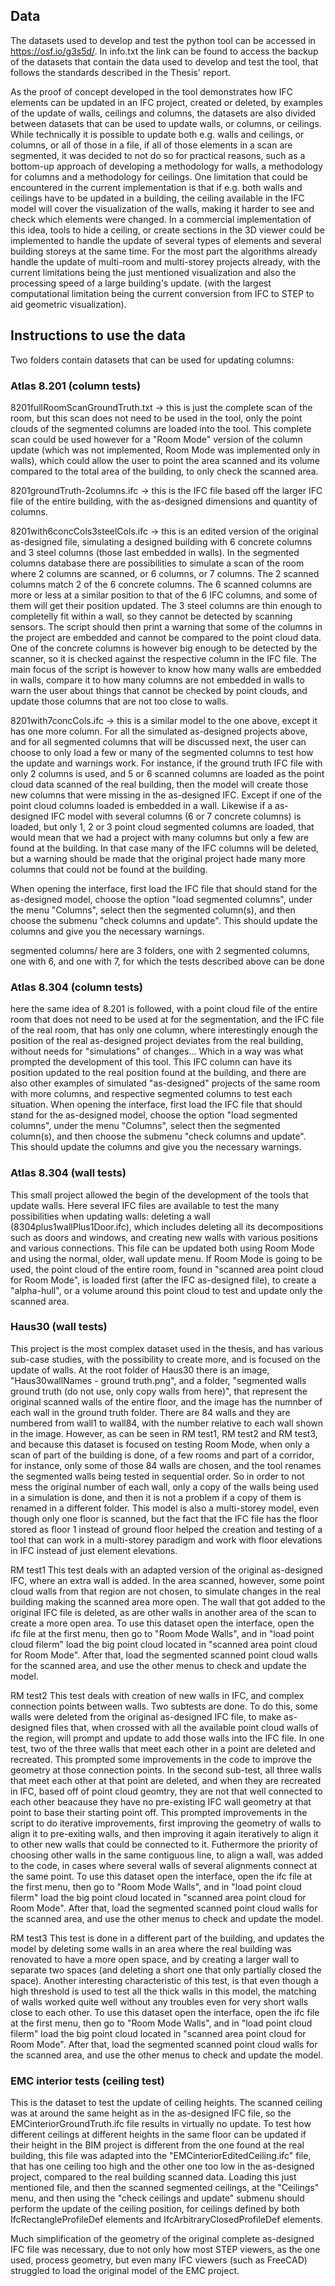## Data

The datasets used to develop and test the python tool can be accessed in https://osf.io/g3s5d/.
In info.txt the link can be found to access the backup of the datasets that contain the data used to develop and test the tool, that follows the standards described in the Thesis' report.

As the proof of concept developed in the tool demonstrates how IFC elements can be updated in an IFC project, created or deleted, by examples of the update of walls, ceilings and columns, the datasets are also divided between datasets that can be used to update walls, or columns, or ceilings. While technically it is possible to update both e.g. walls and ceilings, or columns, or all of those in a file, if all of those elements in a scan are segmented, it was decided to not do so for practical reasons, such as a bottom-up approach of developing a methodology for walls, a methodology for columns and a methodology for ceilings. One limitation that could be encountered in the current implementation is that if e.g. both walls and ceilings have to be updated in a building, the ceiling available in the IFC model will cover the visualization of the walls, making it harder to see and check which elements were changed. In a commercial implementation of this idea, tools to hide a ceiling, or create sections in the 3D viewer could be implemented to handle the update of several types of elements and several building storeys at the same time. For the most part the algorithms already handle the update of multi-room and multi-storey projects already, with the current limitations being the just mentioned visualization and also the processing speed of a large building's update. (with the largest computational limitation being the current conversion from IFC to STEP to aid geometric visualization).

## Instructions to use the data
Two folders contain datasets that can be used for updating columns:

### Atlas 8.201 (column tests)
8201fullRoomScanGroundTruth.txt -> this is just the complete scan of the room, but this scan does not need to be used in the tool, only the point clouds of the segmented columns are loaded into the tool. This complete scan could be used however for a "Room Mode" version of the column update (which was not implemented, Room Mode was implemented only in walls), which could allow the user to point the area scanned and its volume compared to the total area of the building, to only check the scanned area.

8201groundTruth-2columns.ifc -> this is the IFC file based off the larger IFC file of the entire building, with the as-designed dimensions and quantity of columns.

8201with6concCols3steelCols.ifc -> this is an edited version of the original as-designed file, simulating a designed building with 6 concrete columns and 3 steel columns (those last embedded in walls). In the segmented columns database there are possibilities to simulate a scan of the room where 2 columns are scanned, or 6 columns, or 7 columns. The 2 scanned columns match 2 of the 6 concrete columns. The 6 scanned columns are more or less at a similar position to that of the 6 IFC columns, and some of them will get their position updated. The 3 steel columns are thin enough to completelly fit within a wall, so they cannot be detected by scanning sensors. The script should then print a warning that some of the columns in the project are embedded and cannot be compared to the point cloud data. One of the concrete columns is however big enough to be detected by the scanner, so it is checked against the respective column in the IFC file. The main focus of the script is however to know how many walls are embedded in walls, compare it to how many columns are not embedded in walls to warn the user about things that cannot be checked by point clouds, and update those columns that are not too close to walls.

8201with7concCols.ifc -> this is a similar model to the one above, except it has one more column. For all the simulated as-designed projects above, and for all segmented columns that will be discussed next, the user can choose to only load a few or many of the segmented columns to test how the update and warnings work. For instance, if the ground truth IFC file with only 2 columns is used, and 5 or 6 scanned columns are loaded as the point cloud data scanned of the real building, then the model will create those new columns that were missing in the as-designed IFC. Except if one of the point cloud columns loaded is embedded in a wall. Likewise if a as-designed IFC model with several columns (6 or 7 concrete columns) is loaded, but only 1, 2 or 3 point cloud segmented columns are loaded, that would mean that we had a project with many columns but only a few are found at the building. In that case many of the IFC columns will be deleted, but a warning should be made that the original project hade many more columns that could not be found at the building.

When opening the interface, first load the IFC file that should stand for the as-designed model, choose the option "load segmented columns", under the menu "Columns", select then the segmented column(s), and then choose the submenu "check columns and update". This should update the columns and give you the necessary warnings.

segmented columns/
here are 3 folders, one with 2 segmented columns, one with 6, and one with 7, for which the tests described above can be done
 
### Atlas 8.304 (column tests)
here the same idea of 8.201 is followed, with a point cloud file of the entire room that does not need to be used at for the segmentation, and the IFC file of the real room, that has only one column, where interestingly enough the position of the real as-designed project deviates from the real building, without needs for "simulations" of changes... Which in a way was what prompted the development of this tool. This IFC column can have its position updated to the real position found at the building, and there are also other examples of simulated "as-designed" projects of the same room with more columns, and respective segmented columns to test each situation. When opening the interface, first load the IFC file that should stand for the as-designed model, choose the option "load segmented columns", under the menu "Columns", select then the segmented column(s), and then choose the submenu "check columns and update". This should update the columns and give you the necessary warnings.


### Atlas 8.304 (wall tests)
This small project allowed the begin of the development of the tools that update walls. Here several IFC files are available to test the many possibilities when updating walls: deleting a wall (8304plus1wallPlus1Door.ifc), which includes deleting all its decompositions such as doors and windows, and creating new walls with various positions and various connections. This file can be updated both using Room Mode and using the normal, older, wall update menu. If Room Mode is going to be used, the point cloud  of the entire room, found in "scanned area point cloud for Room Mode", is loaded first (after the IFC as-designed file), to create a "alpha-hull", or a volume around this point cloud to test and update only the scanned area.

### Haus30 (wall tests)
This project is the most complex dataset used in the thesis, and has various sub-case studies, with the possibility to create more, and is focused on the update of walls. At the root folder of Haus30 there is an image, "Haus30wallNames - ground truth.png", and a folder, "segmented walls ground truth (do not use, only copy walls from here)", that represent the original scanned walls of the entire floor, and the image has the numnber of each wall in the ground truth folder. There are 84 walls and they are numbered from wall1 to wall84, with the number relative to each wall shown in the image. However, as can be seen in RM test1, RM test2 and RM test3, and because this dataset is focused on testing Room Mode, when only a scan of part of the building is done, of a few rooms and part of a corridor, for instance, only some of those 84 walls are chosen, and the tool renames the segmented walls being tested in sequential order. So in order to not mess the original number of each wall, only a copy of the walls being used in a simulation is done, and then it is not a problem if a copy of them is renamed in a different folder. This model is also a multi-storey model, even though only one floor is scanned, but the fact that the IFC file has the floor stored as floor 1 instead of ground floor helped the creation and testing of a tool that can work in a multi-storey paradigm and work with floor elevations in IFC instead of just element elevations.

RM test1
This test deals with an adapted version of the original as-designed IFC, where an extra wall is added. In the area scanned, however, some point cloud walls from that region are not chosen, to simulate changes in the real building making the scanned area more open. The wall that got added to the original IFC file is deleted, as are other walls in another area of the scan to create a more open area. To use this dataset open the interface, open the ifc file at the first menu, then go to "Room Mode Walls", and in "load point cloud filerm" load the big point cloud located in "scanned area point cloud for Room Mode". After that, load the segmented scanned point cloud walls for the scanned area, and use the other menus to check and update the model.

RM test2
This test deals with creation of new walls in IFC, and complex connection points between walls. Two subtests are done. To do this, some walls were deleted from the original as-designed IFC file, to make as-designed files that, when crossed with all the available point cloud walls of the region, will prompt and update to add those walls into the IFC file. In one test, two of the three walls that meet each other in a point are deleted and recreated. This prompted some improvements in the code to improve the geometry at those connection points. In the second sub-test, all three walls that meet each other at that point are deleted, and when they are recreated in IFC, based off of point cloud geomtry, they are not that well connected to each other beacause they have no pre-existing IFC wall geometry at that point to base their starting point off. This prompted improvements in the script to do iterative improvements, first improving the geometry of walls to align it to pre-exiting walls, and then improving it again iteratively to align it to other new walls that could be connected to it. Futhermore the priority of choosing other walls in the same contiguous line, to align a wall, was added to the code, in cases where several walls of several alignments connect at the same point. To use this dataset open the interface, open the ifc file at the first menu, then go to "Room Mode Walls", and in "load point cloud filerm" load the big point cloud located in "scanned area point cloud for Room Mode". After that, load the segmented scanned point cloud walls for the scanned area, and use the other menus to check and update the model.

RM test3
This test is done in a different part of the building, and updates the model by deleting some walls in an area where the real building was renovated to have a more open space, and by creating a larger wall to separate two spaces (and deleting a short one that only partially closed the space). Another interesting characteristic of this test, is that even though a high threshold is used to test all the thick walls in this model, the matching of walls worked quite well without any troubles even for very short walls close to each other. To use this dataset open the interface, open the ifc file at the first menu, then go to "Room Mode Walls", and in "load point cloud filerm" load the big point cloud located in "scanned area point cloud for Room Mode". After that, load the segmented scanned point cloud walls for the scanned area, and use the other menus to check and update the model.


### EMC interior tests (ceiling test)
This is the dataset to test the update of ceiling heights. The scanned ceiling was at around the same height as in the as-designed IFC file, so the EMCinteriorGroundTruth.ifc file results in virtually no update. To test how different ceilings at different heights in the same floor can be updated if their height in the BIM project is different from the one found at the real building, this file was adapted into the "EMCinteriorEditedCeiling.ifc" file, that has one ceiling too high and the other one too low in the as-designed project, compared to the real building scanned data. Loading this just mentioned file, and then the scanned segmented ceilings, at the "Ceilings" menu, and then using the "check ceilings and update" submenu should perform the update of the ceiling position, for ceilings defined by both IfcRectangleProfileDef elements and IfcArbitraryClosedProfileDef elements.

Much simplification of the geometry of the original complete as-designed IFC file was necessary, due to not only how most STEP viewers, as the one used, process geometry, but even many IFC viewers (such as FreeCAD) struggled to load the original model of the EMC project.

